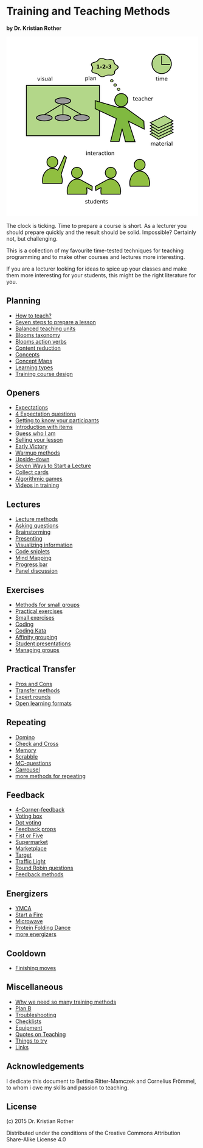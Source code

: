 
# Training and Teaching Methods

**by Dr. Kristian Rother**

![](images/teaching.png)

The clock is ticking. Time to prepare a course is short. As a lecturer you should prepare quickly and the result should be solid. Impossible? Certainly not, but challenging.

This is a collection of my favourite time-tested techniques for teaching programming and to make other courses and lectures more interesting.

If you are a lecturer looking for ideas to spice up your classes and make them more interesting for your students, this might be the right literature for you. 

## Planning

* [How to teach?](planning/how_to_teach.md)
* [Seven steps to prepare a lesson](planning/seven_steps.md)
* [Balanced teaching units](planning/balanced_lessons.md)
* [Blooms taxonomy](planning/blooms_taxonomy.md)
* [Blooms action verbs](planning/blooms_action_verbs.md)
* [Content reduction](planning/content_reduction.md)
* [Concepts](planning/concepts.md)
* [Concept Maps](planning/concept-maps.md)
* [Learning types](planning/learning_types.md)
* [Training course design](planning/training_course_design.md)

## Openers

* [Expectations](openers/collect_and_review_expectations.md)
* [4 Expectation questions](openers/4expectations.md)
* [Getting to know your participants](openers/getting_to_know.md)
* [Introduction with items](openers/prop_intro.md)
* [Guess who I am](openers/guess_who_i_am.md)
* [Selling your lesson](openers/selling_your_lesson.md)
* [Early Victory](openers/early_victory.md)
* [Warmup methods](openers/warmup.md)
* [Upside-down](openers/upside_down.md)
* [Seven Ways to Start a Lecture](openers/seven_ways_to_start.md)
* [Collect cards](openers/collect_cards_to_open_your_lesson.md)
* [Algorithmic games](openers/algorithmic_games.md)
* [Videos in training](openers/videos_in_training.md)

## Lectures

* [Lecture methods](lectures/lectures.md)
* [Asking questions](lectures/questions.md)
* [Brainstorming](lectures/brainstorming.md)
* [Presenting](lectures/presenting.md)
* [Visualizing information](lectures/visuals.md)
* [Code sniplets](lectures/code_sniplets.md)
* [Mind Mapping](lectures/mind_mapping.md)
* [Progress bar](lectures/progress_bar.md)
* [Panel discussion](lectures/panel_discussions.md)

## Exercises

* [Methods for small groups](lectures/small_groups.md)
* [Practical exercises](lectures/practical_exercises.md)
* [Small exercises](lectures/exercises.md)
* [Coding](lectures/coding.md)
* [Coding Kata](lectures/coding_kata.md)
* [Affinity grouping](lectures/affinity_grouping.md)
* [Student presentations](lectures/student_presentations.md)
* [Managing groups](lectures/managing_groups.md)

## Practical Transfer

* [Pros and Cons](transfer/pros_and_cons.md)
* [Transfer methods](transfer/transfer.md)
* [Expert rounds](transfer/experts.md)
* [Open learning formats](transfer/open_learning.md)

## Repeating

* [Domino](repeat/domino.md)
* [Check and Cross](repeat/check_and_cross.md)
* [Memory](repeat/memory.md)
* [Scrabble](repeat/scrabble.md)
* [MC-questions](repeat/mc_questions.md)
* [Carrousel](repeat/carrousel.md)
* [more methods for repeating](repeat/repeat.md)

## Feedback

* [4-Corner-feedback](feedback/four-corner-feedback.md)
* [Voting box](feedback/collect-feedback-voting-box.md)
* [Dot voting](feedback/dot-voting.md)
* [Feedback props](feedback/feedback_props.md)
* [Fist or Five](feedback/fist_or_five.md)
* [Supermarket](feedback/supermarket.md)
* [Marketplace](feedback/marketplace.md)
* [Target](feedback/target_feedback.md)
* [Traffic Light](feedback/traffic_light_feedback.md)
* [Round Robin questions](feedback/blitzlicht_extra.md)
* [Feedback methods](feedback/feedback_methods.md)

## Energizers

* [YMCA](energizers/ymca.md)
* [Start a Fire](energizers/start_fire.md)
* [Microwave](energizers/microwave.md)
* [Protein Folding Dance](energizers/protein_dance.md)
* [more energizers](energizers/energizers.md)

## Cooldown

* [Finishing moves](energizers/finishing_moves.md)

## Miscellaneous

* [Why we need so many training methods](misc/why_methods.md)
* [Plan B](misc/plan_b.md)
* [Troubleshooting](misc/troubleshooting.md)
* [Checklists](misc/checklists.md)
* [Equipment](misc/equipment.md)
* [Quotes on Teaching](misc/quotes_teaching.md)
* [Things to try](misc/things_to_try.md)
* [Links](misc/links.md)

## Acknowledgements

I dedicate this document to Bettina Ritter-Mamczek and Cornelius Frömmel, to whom i owe my skills and passion to teaching.

## License

(c) 2015 Dr. Kristian Rother

Distributed under the conditions of the Creative Commons Attribution Share-Alike License 4.0
